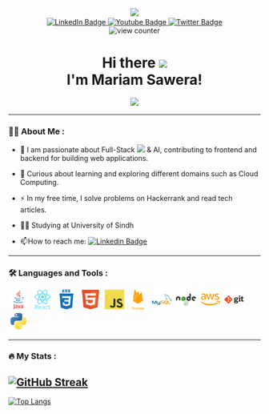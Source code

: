 <div id="header" align="center">
  <img src="https://media.giphy.com/media/NgurY1o4z080Jfoyzw/giphy.gif?cid=ecf05e47hk1e9rb127kc0drqhjx9fks49p007xwqli9eq98a&ep=v1_gifs_related&rid=giphy.gif&ct=s" width="200px" />
</div>

<div id="badges" align="center">
  <a href="https://www.linkedin.com/in/mariamsawera">
    <img src="https://img.shields.io/badge/LinkedIn-blue?style=for-the-badge&logo=linkedin&logoColor=white" alt="LinkedIn Badge"/>
  </a>
  <a href="mailto:mariamsawera@gmail.com">
    <img src="https://img.shields.io/badge/gmail-red?style=for-the-badge&logo=gmail&logoColor=white" alt="Youtube Badge"/>
  </a>
  <a href="#">
    <img src="https://img.shields.io/badge/Twitter-blue?style=for-the-badge&logo=twitter&logoColor=white" alt="Twitter Badge"/>
  </a>
</div>


<div id="badges" align="center">
<img src="https://komarev.com/ghpvc/?username=MariamSawera&style=flat-square&color=blue" alt="view counter"/>
</div>

<h1 align="center">
  Hi there
    <img src="https://media.giphy.com/media/hvRJCLFzcasrR4ia7z/giphy.gif" width="30px"/> <br>
  I'm Mariam Sawera!
</h1>

<div align="center">
  <img src="https://media4.giphy.com/media/v1.Y2lkPTc5MGI3NjExZWZ3aHAydWpxd3E3YnVlMHpkMWkyODdhNGhmdWR6ajRwbXh0dGt6aiZlcD12MV9pbnRlcm5hbF9naWZfYnlfaWQmY3Q9Zw/09aV48vL6yTQva150l/giphy.gif"/>
</div>

---

### :woman_technologist: About Me :

- :telescope: I am passionate about Full-Stack <img src="https://media.giphy.com/media/WUlplcMpOCEmTGBtBW/giphy.gif" width="30">  & AI, contributing to frontend and backend for building web applications.

- :seedling: Curious about learning and exploring different domains such as Cloud Computing.

- :zap: In my free time, I solve problems on Hackerrank and read tech articles.
 
- :student: Studying at University of Sindh  

- :mailbox:How to reach me: [![Linkedin Badge](https://img.shields.io/badge/-kakbar-blue?style=flat&logo=Linkedin&logoColor=white)](https://www.linkedin.com/in/mariamsawera)

---
### :hammer_and_wrench: Languages and Tools :
<div>
  <img src="https://github.com/devicons/devicon/blob/master/icons/java/java-original-wordmark.svg" title="Java" alt="Java" width="40" height="40"/>&nbsp;
  <img src="https://github.com/devicons/devicon/blob/master/icons/react/react-original-wordmark.svg" title="React" alt="React" width="40" height="40"/>&nbsp;
  <img src="https://github.com/devicons/devicon/blob/master/icons/css3/css3-plain-wordmark.svg"  title="CSS3" alt="CSS" width="40" height="40"/>&nbsp;
  <img src="https://github.com/devicons/devicon/blob/master/icons/html5/html5-original.svg" title="HTML5" alt="HTML" width="40" height="40"/>&nbsp;
  <img src="https://github.com/devicons/devicon/blob/master/icons/javascript/javascript-original.svg" title="JavaScript" alt="JavaScript" width="40" height="40"/>&nbsp;
  <img src="https://github.com/devicons/devicon/blob/master/icons/firebase/firebase-plain-wordmark.svg" title="Firebase" alt="Firebase" width="40" height="40"/>&nbsp;
  <img src="https://github.com/devicons/devicon/blob/master/icons/mysql/mysql-original-wordmark.svg" title="MySQL"  alt="MySQL" width="40" height="40"/>&nbsp;
  <img src="https://github.com/devicons/devicon/blob/master/icons/nodejs/nodejs-original-wordmark.svg" title="NodeJS" alt="NodeJS" width="40" height="40"/>&nbsp;
  <img src="https://github.com/devicons/devicon/blob/master/icons/amazonwebservices/amazonwebservices-plain-wordmark.svg" title="AWS" alt="AWS" width="40" height="40"/>&nbsp;
  <img src="https://github.com/devicons/devicon/blob/master/icons/git/git-original-wordmark.svg" title="Git" **alt="Git" width="40" height="40"/>
  <img src="https://github.com/devicons/devicon/blob/master/icons/python/python-original.svg" title="python" alt="Python" width="40" height="40"/>&nbsp;
</div>
    
---
### :fire: My Stats :
[![GitHub Streak](http://github-readme-streak-stats.herokuapp.com?user=MariamSawera&theme=dark&background=000000)](https://git.io/streak-stats)
---
[![Top Langs](https://github-readme-stats.vercel.app/api/top-langs/?username=MariamSawera&layout=compact&theme=vision-friendly-dark)](https://github.com/anuraghazra/github-readme-stats)


